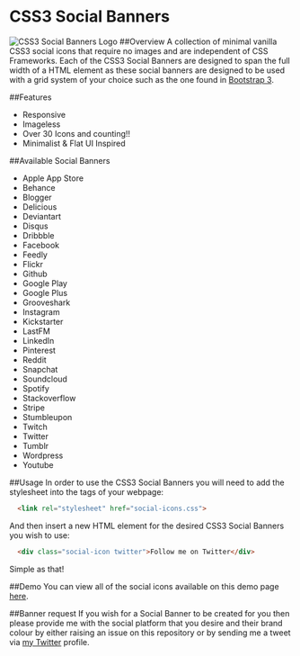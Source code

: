 CSS3 Social Banners
=================
![CSS3 Social Banners Logo](http://ojdon.github.io/assets/blog/20141116/logo.png)
##Overview
A collection of minimal vanilla CSS3 social icons that require no images and are independent of CSS Frameworks. Each of the CSS3 Social Banners are designed to span the full width of a HTML element as these social banners are designed to be used with a grid system of your choice such as the one found in [Bootstrap 3](http://getbootstrap.com/css/#grid).

##Features
- Responsive
- Imageless
- Over 30 Icons and counting!!
- Minimalist & Flat UI Inspired


##Available Social Banners
- Apple App Store
- Behance
- Blogger
- Delicious
- Deviantart
- Disqus
- Dribbble
- Facebook
- Feedly
- Flickr
- Github
- Google Play
- Google Plus
- Grooveshark
- Instagram
- Kickstarter
- LastFM
- LinkedIn
- Pinterest
- Reddit
- Snapchat
- Soundcloud
- Spotify
- Stackoverflow
- Stripe
- Stumbleupon
- Twitch
- Twitter
- Tumblr
- Wordpress
- Youtube

##Usage
In order to use the CSS3 Social Banners you will need to add the stylesheet into the <head> tags of your webpage:

```html
  <link rel="stylesheet" href="social-icons.css">
```

And then insert a new HTML element for the desired CSS3 Social Banners you wish to use:

```html
  <div class="social-icon twitter">Follow me on Twitter</div>
```

Simple as that!

##Demo
You can view all of the social icons available on this demo page [here](http://ojdon.github.io/projects/css3-social-banners/index.html).

##Banner request
If you wish for a Social Banner to be created for you then please provide me with the social platform that you desire and their brand colour by either raising an issue on this repository or by sending me a tweet via [my Twitter](http://twitter.com/ojdon) profile.
